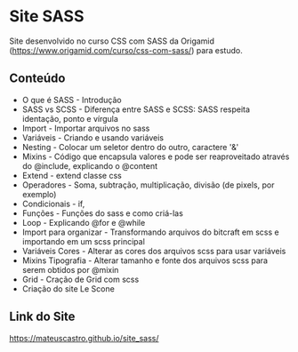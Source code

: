 # Site SASS

Site desenvolvido no curso CSS com SASS da Origamid (https://www.origamid.com/curso/css-com-sass/) para estudo.


## Conteúdo

* O que é SASS - Introdução
* SASS vs SCSS - Diferença entre SASS e SCSS: SASS respeita identação, ponto e vírgula
* Import - Importar arquivos no sass
* Variáveis - Criando e usando variáveis
* Nesting - Colocar um seletor dentro do outro, caractere '&'
* Mixins - Código que encapsula valores e pode ser reaproveitado através do @include, explicando o @content 
* Extend - extend classe css
* Operadores - Soma, subtração, multiplicação, divisão (de pixels, por exemplo)
* Condicionais - if,  
* Funções - Funções do sass e como criá-las
* Loop - Explicando @for e @while
* Import para organizar - Transformando arquivos do bitcraft em scss e importando em um scss principal
* Variáveis Cores - Alterar as cores dos arquivos scss para usar variáveis
* Mixins Tipografia - Alterar tamanho e fonte dos arquivos scss para serem obtidos por @mixin
* Grid - Cração de Grid com scss
* Criação do site Le Scone


## Link do Site

https://mateuscastro.github.io/site_sass/